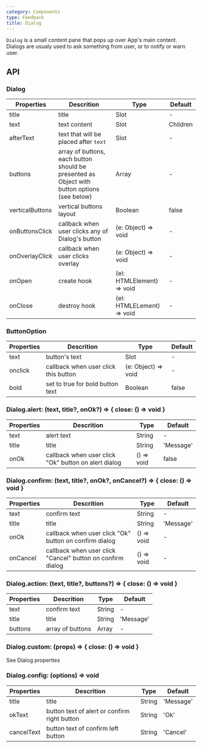 ```yaml
---
category: Components
type: Feedback
title: Dialog
---
```


`Dialog` is a small content pane that pops up over App's main content. Dialogs are usualy used to ask something from user, or to notify or warn user.


## API


### Dialog

Properties | Descrition | Type | Default
-----------|------------|------|--------
| title   | title | Slot | - |
| text | text content | Slot | Children |
| afterText | text that will be placed after `text` | Slot | - |
| buttons | array of buttons, each button should be presented as Object with button options (see below) | Array | - |
| verticalButtons | vertical buttons layout | Boolean | false |
| onButtonsClick | callback when user clicks any of Dialog's button | (e: Object) => void | - |
| onOverlayClick | callback when user clicks overlay |  (e: Object) => void | - |
| onOpen | create hook | (el: HTMLElement) => void | - |
| onClose | destroy hook | (el: HTMLELement) => void | - |


### ButtonOption

Properties | Descrition | Type | Default
-----------|------------|------|--------
| text | button's text | Slot | - |
| onclick | callback when user click this button | (e: Object) => void | - |
| bold | set to true for bold button text | Boolean | false |


### Dialog.alert: (text, title?, onOk?) => { close: () => void }

Properties | Descrition | Type | Default
-----------|------------|------|--------
| text | alert text | String | - |
| title   | title | String | 'Message' |
| onOk | callback when user click "Ok" button on alert dialog | () => void | false |


### Dialog.confirm: (text, title?, onOk?, onCancel?) => { close: () => void }

Properties | Descrition | Type | Default
-----------|------------|------|--------
| text | confirm text | String | - |
| title   | title | String | 'Message' |
| onOk | callback when user click "Ok" button on confirm dialog | () => void | - |
| onCancel | callback when user click "Cancel" button on confirm dialog | () => void | - |


### Dialog.action: (text, title?, buttons?) => { close: () => void }

Properties | Descrition | Type | Default
-----------|------------|------|--------
| text | confirm text | String | - |
| title   | title | String | 'Message' |
| buttons | array of buttons | Array | - |

### Dialog.custom: (props) => { close: () => void }

See Dialog properties

### Dialog.config: (options) => void

Properties | Descrition | Type | Default
-----------|------------|------|--------
| title   | title | String | 'Message' |
| okText | button text of alert or confirm right button | String | 'Ok' |
| cancelText | button text of confirm left button | String | 'Cancel' |